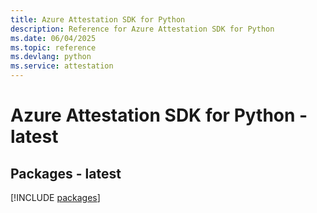```yaml
---
title: Azure Attestation SDK for Python
description: Reference for Azure Attestation SDK for Python
ms.date: 06/04/2025
ms.topic: reference
ms.devlang: python
ms.service: attestation
---
```

# Azure Attestation SDK for Python - latest
## Packages - latest
[!INCLUDE [packages](attestation-index.md)]